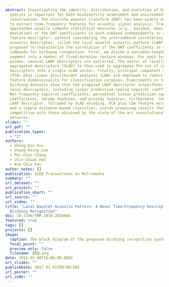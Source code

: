 ```yaml
---
abstract: Investigating the identity, distribution, and evolution of bird
  species is important for both biodiversity assessment and environmental
  conservation. The discrete wavelet transform (DWT) has been widely exploited
  to extract time-frequency features for acoustic signal analysis. Traditional
  approaches usually compute statistical measures (e.g., maximum, mean, standard
  deviation) of the DWT coefficients in each subband independently to yield the
  feature descriptor, without considering the intersubband correlation. A new
  acoustic descriptor, called the local wavelet acoustic pattern (LWAP), is
  proposed to characterize the correlation of the DWT coefficients in different
  subbands for birdsong recognition. First, we divide a variable-length birdsong
  segment into a number of fixed-duration texture windows. For each texture
  window, several LWAP descriptors are extracted. The vector of locally
  aggregated descriptors (VLAD) is then used to aggregate the set of LWAP
  descriptors into a single VLAD vector. Finally, principal component analysis
  (PCA) plus linear discriminant analysis (LDA) are employed to reduce the
  feature dimensionality for classification purposes. Experiments on two
  birdsong datasets show that the proposed LWAP descriptor outperforms other
  local descriptors, including linear predictive coding cepstral coefficients,
  Mel-frequency cepstral coefficients, perceptual linear prediction cepstral
  coefficients, chroma features, and prosody features. Furthermore, the proposed
  LWAP descriptor, followed by VLAD encoding, PCA plus LDA feature extraction,
  and a simple distance-based classifier, yields promising results that are
  competitive with those obtained by the state-of-the-art convolutional neural
  networks.
slides: ""
url_pdf: ""
publication_types:
  - "2"
authors:
  - Sheng-Bin Hsu
  - Chang-Hsing Lee
  - Pei-Chun Chang
  - Chin-Chuan Han
  - Kuo-Chin Fan
author_notes: []
publication: IEEE Transactions on Multimedia
summary: ""
url_dataset: ""
url_project: ""
publication_short: ""
url_source: ""
url_video: ""
title: "Local Wavelet Acoustic Pattern: A Novel Time–Frequency Descriptor for
  Birdsong Recognition"
doi: 10.1109/TMM.2018.2834866
featured: true
tags: []
projects: []
image:
  caption: The block diagram of the proposed birdsong recognition system.
  focal_point: ""
  preview_only: false
  filename: 擷取.png
date: 2018-05-08T16:00:00.000Z
url_slides: ""
publishDate: 2017-01-01T00:00:00Z
url_poster: ""
url_code: ""
---
```

